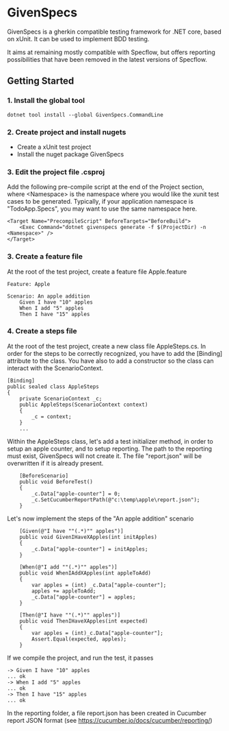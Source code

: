# GivenSpecs

GivenSpecs is a gherkin compatible testing framework for .NET core, based on xUnit. It can be used to implement BDD testing.

It aims at remaining mostly compatible with Specflow, but offers reporting possibilities that have been removed in the latest versions of Specflow.

## Getting Started

### 1. Install the global tool

    dotnet tool install --global GivenSpecs.CommandLine

### 2. Create project and install nugets

* Create a xUnit test project
* Install the nuget package GivenSpecs

### 3. Edit the project file .csproj

Add the following pre-compile script at the end of the Project section, where \<Namespace> is the namespace where you would like the xunit test cases to be generated. Typically, if your application namespace is "TodoApp.Specs", you may want to use the same namespace here. 

    <Target Name="PrecompileScript" BeforeTargets="BeforeBuild">
        <Exec Command="dotnet givenspecs generate -f $(ProjectDir) -n <Namespace>" />
    </Target>

### 3. Create a feature file

At the root of the test project, create a feature file Apple.feature

    Feature: Apple

    Scenario: An apple addition
        Given I have "10" apples
        When I add "5" apples
        Then I have "15" apples

### 4. Create a steps file

At the root of the test project, create a new class file AppleSteps.cs. In order for the steps to be correctly recognized, you have to add the \[Binding] attribute to the class. You have also to add a constructor so the class can interact with the ScenarioContext.

    [Binding]
    public sealed class AppleSteps
    {
        private ScenarioContext _c;
        public AppleSteps(ScenarioContext context)
        {
            _c = context;
        }
        ...

Within the AppleSteps class, let's add a test initializer method, in order to setup an apple counter, and to setup reporting. The path to the reporting must exist, GivenSpecs will not create it. The file "report.json" will be overwritten if it is already present. 

        [BeforeScenario]
        public void BeforeTest()
        {
            _c.Data["apple-counter"] = 0;
            _c.SetCucumberReportPath(@"c:\temp\apple\report.json");
        }

Let's now implement the steps of the "An apple addition" scenario

        [Given(@"I have ""(.*)"" apples")]
        public void GivenIHaveXApples(int initApples)
        {
            _c.Data["apple-counter"] = initApples;
        }

        [When(@"I add ""(.*)"" apples")]
        public void WhenIAddXApples(int appleToAdd)
        {
            var apples = (int) _c.Data["apple-counter"];
            apples += appleToAdd;
            _c.Data["apple-counter"] = apples;
        }

        [Then(@"I have ""(.*)"" apples")]
        public void ThenIHaveXApples(int expected)
        {
            var apples = (int)_c.Data["apple-counter"];
            Assert.Equal(expected, apples);
        }

If we compile the project, and run the test, it passes 

    -> Given I have "10" apples
    ... ok
    -> When I add "5" apples
    ... ok
    -> Then I have "15" apples
    ... ok

In the reporting folder, a file report.json has been created in Cucumber report JSON format (see https://cucumber.io/docs/cucumber/reporting/) 